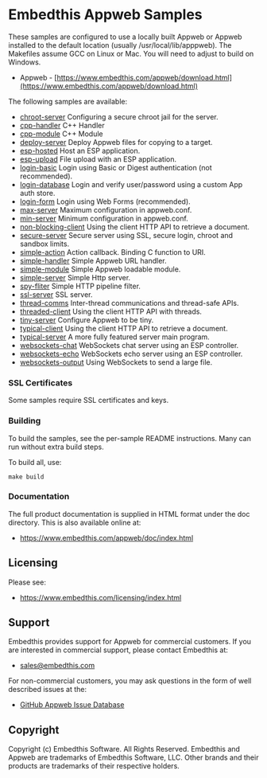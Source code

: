 Embedthis Appweb Samples
===

These samples are configured to use a locally built Appweb or Appweb installed to the default location
(usually /usr/local/lib/apppweb). The Makefiles assume GCC on Linux or Mac. You will need to adjust to
build on Windows.

* Appweb - [https://www.embedthis.com/appweb/download.html](https://www.embedthis.com/appweb/download.html)

The following samples are available:

* [chroot-server](chroot-server/README.md)                  Configuring a secure chroot jail for the server.
* [cpp-handler](cpp-handler/README.md)                      C++ Handler
* [cpp-module](cpp-module/README.md)                        C++ Module
* [deploy-server](deploy-server/README.md)                  Deploy Appweb files for copying to a target.
* [esp-hosted](esp-hosted/README.md)                        Host an ESP application.
* [esp-upload](esp-upload/README.md)                        File upload with an ESP application.
* [login-basic](login-basic/README.md)                      Login using Basic or Digest authentication (not recommended).
* [login-database](login-database/README.md)                Login and verify user/password using a custom App auth store.
* [login-form](login-form/README.md)                        Login using Web Forms (recommended).
* [max-server](max-server/README.md)                        Maximum configuration in appweb.conf.
* [min-server](min-server/README.md)                        Minimum configuration in appweb.conf.
* [non-blocking-client](non-blocking-client/README.md)      Using the client HTTP API to retrieve a document.
* [secure-server](secure-server/README.md)                  Secure server using SSL, secure login, chroot and sandbox limits.
* [simple-action](simple-action/README.md)                  Action callback. Binding C function to URI.
* [simple-handler](simple-handler/README.md)                Simple Appweb URL handler.
* [simple-module](simple-module/README.md)                  Simple Appweb loadable module.
* [simple-server](simple-server/README.md)                  Simple Http server.
* [spy-fliter](spy-filter/README.md)                        Simple HTTP pipeline filter.
* [ssl-server](ssl-server/README.md)                        SSL server.
* [thread-comms](thread-comms/README.md)                    Inter-thread communications and thread-safe APIs.
* [threaded-client](threaded-client/README.md)              Using the client HTTP API with threads.
* [tiny-server](tiny-server/README.md)                      Configure Appweb to be tiny.
* [typical-client](typical-client/README.md)                Using the client HTTP API to retrieve a document.
* [typical-server](typical-server/README.md)                A more fully featured server main program.
* [websockets-chat](websockets-chat/README.md)              WebSockets chat server using an ESP controller.
* [websockets-echo](websockets-echo/README.md)              WebSockets echo server using an ESP controller.
* [websockets-output](websockets-output/README.md)          Using WebSockets to send a large file.

### SSL Certificates

Some samples require SSL certificates and keys.

### Building

To build the samples, see the per-sample README instructions. Many can run without extra build steps.

To build all, use:

    make build

### Documentation

The full product documentation is supplied in HTML format under the doc directory. This is also available online at:

* https://www.embedthis.com/appweb/doc/index.html

Licensing
---

Please see:

* https://www.embedthis.com/licensing/index.html


Support
---
Embedthis provides support for Appweb for commercial customers. If you are interested in commercial support,
please contact Embedthis at:

* sales@embedthis.com

For non-commercial customers, you may ask questions in the form of well described issues at the:

* [GitHub Appweb Issue Database](http://github.com/embedthis/appweb/issues)


Copyright
---

Copyright (c) Embedthis Software. All Rights Reserved. Embedthis and Appweb are trademarks of
Embedthis Software, LLC. Other brands and their products are trademarks of their respective holders.
